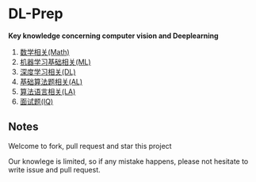 # DL-Prep
**Key knowledge concerning computer vision and Deeplearning**

1. [数学相关(Math)](./Math/Readme.md)
2. [机器学习基础相关(ML)](./ML_Questions/Readme.md)
3. [深度学习相关(DL)](./DL_Questions/Readme.md)
4. [基础算法题相关(AL)](./Algorithms/Readme.md)
5. [算法语言相关(LA)](./Language/Readme.md)
6. [面试题(IQ)](./Interview_Questions/Readme.md)


## Notes
Welcome to fork, pull request and star this project

Our knowlege is limited, so if any mistake happens, please not hesitate to write issue and pull request. 
